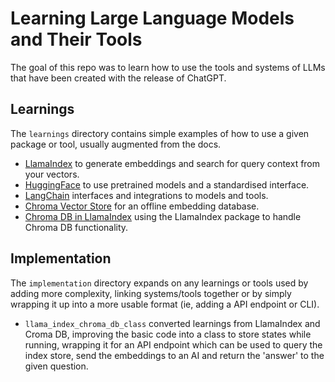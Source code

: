 # Learning Large Language Models and Their Tools

The goal of this repo was to learn how to use the tools and systems of LLMs that have been
created with the release of ChatGPT.

## Learnings

The `learnings` directory contains simple examples of how to use a given package or tool, usually augmented from the docs.

- [LlamaIndex](https://docs.llamaindex.ai/en/stable/getting_started/starter_example.html) to generate embeddings and search for query context from your vectors.
- [HuggingFace](https://huggingface.co/transformers/quickstart.html) to use pretrained models and a standardised interface.
- [LangChain](https://python.langchain.com/docs/get_started/quickstart) interfaces and integrations to models and tools.
- [Chroma Vector Store](https://docs.trychroma.com/getting-started) for an offline embedding database.
- [Chroma DB in LlamaIndex](https://docs.llamaindex.ai/en/stable/examples/vector_stores/chroma_metadata_filter.html#creating-a-chroma-index) using the LlamaIndex package to handle Chroma DB functionality.

## Implementation

The `implementation` directory expands on any learnings or tools used by adding more complexity, linking systems/tools together or by simply wrapping it up into a more usable format (ie, adding a API endpoint or CLI).

- `llama_index_chroma_db_class` converted learnings from LlamaIndex and Croma DB, improving the basic code into a class to store states while running, wrapping it for an API endpoint which can be used to query the index store, send the embeddings to an AI and return the 'answer' to the given question.
